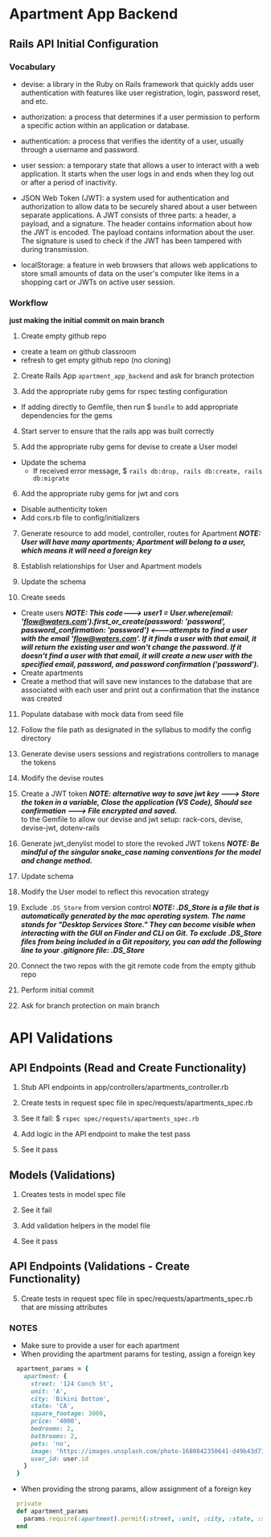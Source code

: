 # Apartment App Backend 

## Rails API Initial Configuration

### Vocabulary
- devise: a library in the Ruby on Rails framework that quickly adds user authentication with features like user registration, login, password reset, and etc.

- authorization: a process that determines if a user permission to perform a specific action within an application or database.

- authentication: a process that verifies the identity of a user, usually through a username and password.

- user session: a temporary state that allows a user to interact with a web application. It starts when the user logs in and ends when they log out or after a period of inactivity.

- JSON Web Token (JWT): a system used for authentication and authorization to allow data to be securely shared about a user between separate applications. A JWT consists of three parts: a header, a payload, and a signature. The header contains information about how the JWT is encoded. The payload contains information about the user. The signature is used to check if the JWT has been tampered with during transmission.

- localStorage: a feature in web browsers that allows web applications to store small amounts of data on the user's computer like items in a shopping cart or JWTs on active user session.

### Workflow
**just making the initial commit on main branch**  
1. Create empty github repo
  - create a team on github classroom  
  - refresh to get empty github repo (no cloning)  

2. Create Rails App `apartment_app_backend` 
and ask for branch protection 

3. Add the appropriate ruby gems for rspec testing configuration
  - If adding directly to Gemfile, then run $ `bundle` to add appropriate dependencies for the gems

4. Start server to ensure that the rails app was built correctly

5. Add the appropriate ruby gems for devise to create a User model
  - Update the schema
    - If received error message, $ `rails db:drop, rails db:create, rails db:migrate`

6. Add the appropriate ruby gems for jwt and cors
  - Disable authenticity token
  - Add cors.rb file to config/initializers

7. Generate resource to add model, controller, routes for Apartment
  ***NOTE: User will have many apartments; Apartment will belong to a user, which means it will need a foreign key***

8. Establish relationships for User and Apartment models

9. Update the schema

10. Create seeds
  - Create users
  ***NOTE: This code---> user1 = User.where(email: 'flow@waters.com').first_or_create(password: 'password', password_confirmation: 'password') <---attempts to find a user with the email 'flow@waters.com'. If it finds a user with that email, it will return the existing user and won't change the password. If it doesn't find a user with that email, it will create a new user with the specified email, password, and password confirmation ('password').***  
  - Create apartments
  - Create a method that will save new instances to the database that are associated with each user and print out a confirmation that the instance was created

11. Populate database with mock data from seed file

12. Follow the file path as designated in the syllabus to modify the config directory

13. Generate devise users sessions and registrations controllers to manage the tokens

14. Modify the devise routes

15. Create a JWT token
 ***NOTE: alternative way to save jwt key ---> Store the token in a variable, Close the application (VS Code), Should see confirmation ---> File encrypted and saved.***  
to the Gemfile to allow our devise and jwt setup: rack-cors, devise, devise-jwt, dotenv-rails

16. Generate jwt_denylist model to store the revoked JWT tokens
***NOTE: Be mindful of the singular snake_case naming conventions for the model and change method.***

17. Update schema

18. Modify the User model to reflect this revocation strategy

19. Exclude `.DS_Store` from version control
  ***NOTE: .DS_Store is a file that is automatically generated by the mac operating system. The name stands for "Desktop Services Store." They can become visible when interacting with the GUI on Finder and CLI on Git. To exclude .DS_Store files from being included in a Git repository, you can add the following line to your .gitignore file: .DS_Store*** 

20. Connect the two repos with the git remote code from the empty github repo

21. Perform initial commit

22. Ask for branch protection on main branch


# API Validations

## API Endpoints (Read and Create Functionality)
1. Stub API endpoints in app/controllers/apartments_controller.rb

2. Create tests in request spec file in spec/requests/apartments_spec.rb
  
3. See it fail: $ `rspec spec/requests/apartments_spec.rb`

4. Add logic in the API endpoint to make the test pass

5. See it pass

## Models (Validations)
1. Creates tests in model spec file

2. See it fail

3. Add validation helpers in the model file

4. See it pass

## API Endpoints (Validations - Create Functionality)
5. Create tests in request spec file in spec/requests/apartments_spec.rb that are missing attributes

### NOTES
- Make sure to provide a user for each apartment
- When providing the apartment params for testing, assign a foreign key
```rb
  apartment_params = {
    apartment: {
      street: '124 Conch St',
      unit: 'A',
      city: 'Bikini Bottom',
      state: 'CA',
      square_footage: 3000,
      price: '4000',
      bedrooms: 2,
      bathrooms: 2,
      pets: 'no',
      image: 'https://images.unsplash.com/photo-1680842350641-d49b43d71025?auto=format&fit=crop&q=60&w=500&ixlib=rb-4.0.3&ixid=M3wxMjA3fDB8MHxzZWFyY2h8MTN8fHNwb25nZWJvYnxlbnwwfHwwfHx8MA%3D%3D',
      user_id: user.id
    }
  }
```
- When providing the strong params, allow assignment of a foreign key
```rb
  private
  def apartment_params
    params.require(:apartment).permit(:street, :unit, :city, :state, :square_footage, :price, :bedrooms, :bathrooms, :pets, :image, :user_id)
  end
```
